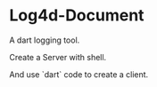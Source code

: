 # Log4d-Document

A dart logging tool.

Create a Server with shell.

And use \`dart\` code to create a client.

